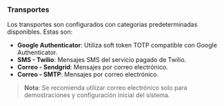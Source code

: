 ### Transportes

Los transportes son configurados con categorías predeterminadas disponibles. Estas son:

* **Google Authenticator**: Utiliza soft token TOTP compatible con Google Authenticator.
* **SMS - Twilio**: Mensajes SMS del servicio pagado de Twilio.
* **Correo - Sendgrid**: Mensajes por correo electrónico.
* **Correo - SMTP**: Mensajes por correo electrónico.

> **Nota**: Se recomienda utilizar correo electrónico solo para demostraciones y configuración inicial del sistema.
